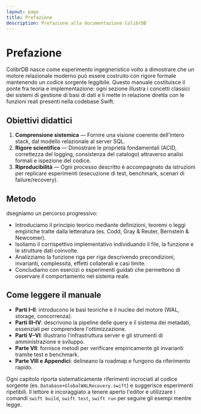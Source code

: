 ```yaml
---
layout: page
title: Prefazione
description: Prefazione alla documentazione ColibrDB
---
```


# Prefazione

ColibrDB nasce come esperimento ingegneristico volto a dimostrare che un motore relazionale moderno può essere costruito con rigore formale mantenendo un codice sorgente leggibile. Questo manuale costituisce il ponte fra teoria e implementazione: ogni sezione illustra i concetti classici dei sistemi di gestione di basi di dati e li mette in relazione diretta con le funzioni reali presenti nella codebase Swift.

## Obiettivi didattici
1. **Comprensione sistemica** — Fornire una visione coerente dell'intero stack, dal modello relazionale al server SQL.
2. **Rigore scientifico** — Dimostrare le proprietà fondamentali (ACID, correttezza del logging, consistenza del catalogo) attraverso analisi formali e ispezione del codice.
3. **Riproducibilità** — Ogni processo descritto è accompagnato da istruzioni per replicare esperimenti (esecuzione di test, benchmark, scenari di failure/recovery).

## Metodo
dsegniamo un percorso progressivo:
- Introduciamo il principio teorico mediante definizioni, teoremi o leggi empiriche tratte dalla letteratura (es. Codd, Gray & Reuter, Bernstein & Newcomer).
- Isoliamo il corrispettivo implementativo individuando il file, la funzione e le strutture dati coinvolte.
- Analizziamo la funzione riga per riga descrivendo precondizioni, invarianti, complessità, effetti collaterali e casi limite.
- Concludiamo con esercizi o esperimenti guidati che permettono di osservare il comportamento nel sistema reale.

## Come leggere il manuale
- **Parti I–II**: introducono le basi teoriche e il nucleo del motore (WAL, storage, concorrenza).
- **Parti III–IV**: descrivono la pipeline delle query e il sistema dei metadati, essenziali per comprendere l'ottimizzazione.
- **Parti V–VI**: illustrano l'infrastruttura server e gli strumenti di amministrazione e sviluppo.
- **Parte VII**: fornisce metodi per verificare empiricamente gli invarianti tramite test e benchmark.
- **Parte VIII e Appendici**: delineano la roadmap e fungono da riferimento rapido.

Ogni capitolo riporta sistematicamente riferimenti incrociati al codice sorgente (es. `Database+GlobalWALRecovery.swift`) e suggerisce esperimenti ripetibili. Il lettore è incoraggiato a tenere aperto l'editor e utilizzare i comandi `swift build`, `swift test`, `swift run` per seguire gli esempi mentre legge.
